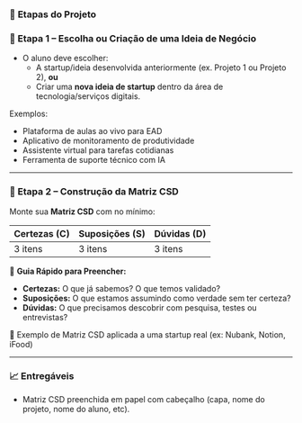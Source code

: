 ### 🔧 **Etapas do Projeto**

### 🧩 Etapa 1 – Escolha ou Criação de uma Ideia de Negócio

- O aluno deve escolher:
    - A startup/ideia desenvolvida anteriormente (ex. Projeto 1 ou Projeto 2), **ou**
    - Criar uma **nova ideia de startup** dentro da área de tecnologia/serviços digitais.

Exemplos:

- Plataforma de aulas ao vivo para EAD
- Aplicativo de monitoramento de produtividade
- Assistente virtual para tarefas cotidianas
- Ferramenta de suporte técnico com IA

---

### 🧠 Etapa 2 – Construção da Matriz CSD

Monte sua **Matriz CSD** com no mínimo:

| Certezas (C) | Suposições (S) | Dúvidas (D) |
| --- | --- | --- |
| 3 itens | 3 itens | 3 itens |

📌 **Guia Rápido para Preencher:**

- **Certezas:** O que já sabemos? O que temos validado?
- **Suposições:** O que estamos assumindo como verdade sem ter certeza?
- **Dúvidas:** O que precisamos descobrir com pesquisa, testes ou entrevistas?

📌 Exemplo de Matriz CSD aplicada a uma startup real (ex: Nubank, Notion, iFood)

---

### 📈 Entregáveis

- Matriz CSD preenchida em papel com cabeçalho (capa, nome do projeto, nome do aluno, etc).